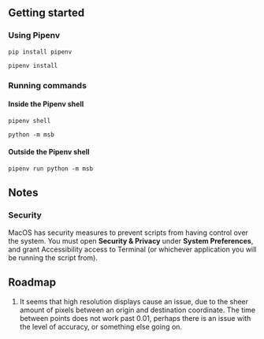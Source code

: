 ## Getting started

### Using Pipenv

`pip install pipenv`

`pipenv install`

### Running commands

#### Inside the Pipenv shell

`pipenv shell`

`python -m msb`

#### Outside the Pipenv shell

`pipenv run python -m msb`

## Notes

### Security

MacOS has security measures to prevent scripts from having control over the system. You must open **Security & Privacy** under **System Preferences**, and grant Accessibility access to Terminal (or whichever application you will be running the script from).

## Roadmap

1. It seems that high resolution displays cause an issue, due to the sheer amount of pixels between an origin and destination coordinate. The time between points does not work past 0.01, perhaps there is an issue with the level of accuracy, or something else going on.
